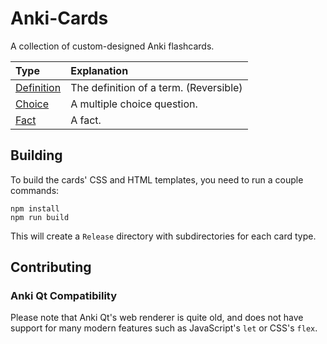 # Anki-Cards
A collection of custom-designed Anki flashcards.

|Type|Explanation|
|:--|:--|
|[Definition](Definition/About.md)|The definition of a term. (Reversible)|
|[Choice](Choice/About.md)|A multiple choice question.|
|[Fact](Fact/About.md)|A fact.|


## Building

To build the cards' CSS and HTML templates, you need to run a couple commands:

```shell
npm install
npm run build
```

This will create a `Release` directory with subdirectories for each card type.

## Contributing

### Anki Qt Compatibility

Please note that Anki Qt's web renderer is quite old, and does not
have support for many modern features such as JavaScript's `let` or CSS's `flex`.
